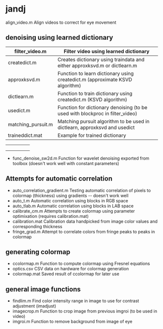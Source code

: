 # jandj


align_video.m	                Align videos to correct for eye movement

## denoising using learned dictionary ##
| filter_video.m         | Filter video using learned dictionary |
|---|---|
| createdict.m	          | Creates dictionary using traindata and either approxksvd.m or dictlearn.m |
| approxksvd.m	          | Function to learn dictionary using createdict.m (approximate KSVD algorithm)|
| dictlearn.m            | Function to train dictionary using createdict.m (KSVD algorithm) |
| usedict.m              | Function for dictionary denoising (to be used with blockproc in filter_video) |
| matching_pursuit.m	    | Matching pursuit algorithm to be used in dictlearn, approxksvd and usedict |
| traineddict.mat	       | Example for trained dictionary |
   
|   |   |   |   |   |
|---|---|---|---|---|
|   |   |   |   |   |
|   |   |   |   |   |
|   |   |   |   |   |

  * func_denoise_sw2d.m           Function for wavelet denoising exported from toolbox (doesn't work well with constant parameters) 

## Attempts for automatic correlation ##
  * auto_correlation_gradient.m	  Testing automatic correlation of pixels to colormap (thickness) using gradients -- doesn't work well
  * auto_t.m	                    Automatic correlation using blocks in RGB space
  * auto_tlab.m	                  Automatic correlation using blocks in LAB space
  * calibrate_cm.m	              Attempts to create colormap using parameter optimixation (requires calibration.mat)
  * calibration.mat	              Calibration data handpicked from image color values and corresponding thickness
  * fringe_grad.m                 Attempt to correlate colors from fringe peaks to peaks in colormap

## generating colormap ##
* ccolormap.m	                  Function to compute colormap using Fresnel equations
* optics.csv	                  CSV data on hardware for colormap generation
* colormap.mat	                Saved result of ccolormap for later use

## general image functions ##
* findlim.m	                    Find color intensity range in image to use for contrast adjustment (imadjust)
* imagecrop.m	                  Function to crop image from previous imgroi (to be used in video)
* imgroi.m                      Function to remove background from image of eye


